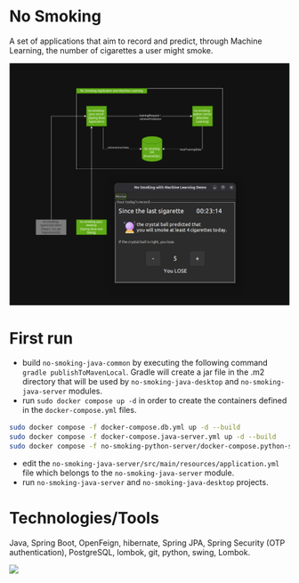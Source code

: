 # No Smoking

A set of applications that aim to record and predict, through Machine Learning, the number of cigarettes a user might
smoke.

![no-smoking-screenshot](image/no-smoking.png)

# First run

- build `no-smoking-java-common` by executing the following command `gradle publishToMavenLocal`. Gradle will create a
  jar file in the .m2 directory that will be used by
  `no-smoking-java-desktop` and `no-smoking-java-server` modules.
- run `sudo docker compose up -d` in order to create the containers defined
  in the `docker-compose.yml` files.

```bash
sudo docker compose -f docker-compose.db.yml up -d --build
sudo docker compose -f docker-compose.java-server.yml up -d --build
sudo docker compose -f no-smoking-python-server/docker-compose.python-server.yml up -d --build
```

- edit the `no-smoking-java-server/src/main/resources/application.yml` file which belongs to the
  `no-smoking-java-server` module.
- run `no-smoking-java-server` and `no-smoking-java-desktop` projects.

# Technologies/Tools

Java, Spring Boot, OpenFeign, hibernate, Spring JPA, Spring Security (OTP authentication), PostgreSQL, lombok, git,
python, swing, Lombok.

<img src="https://andre-i.eu/api/v1/ipResource/custom.png?host=https://github.com/goto-eof/no-smoking-ai" onerror="this.style.display='none'" />
